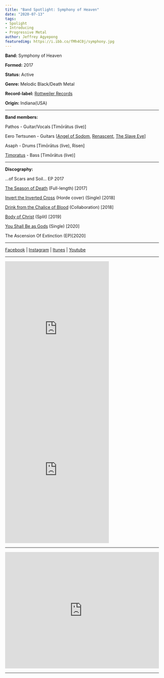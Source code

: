 ```yaml
---
title: "Band Spotlight: Symphony of Heaven"
date: "2020-07-13"
tags:
- Spolight
- Introducing
- Progressive Metal
author: Jeffrey Agyepong
featuredimg: https://i.ibb.co/fMh4C0j/symphony.jpg
---
```


**Band:** Symphony of Heaven

**Formed:** 2017

**Status:** Active

**Genre:** Melodic Black/Death Metal

**Record-label:** [Rottweiler Records](http://rottweilerrecords.bandcamp.com)

**Origin:** Indiana(USA)

<hr>

**Band members:** 

Pathos - Guitar/Vocals \[Timōrātus (live)\] 

Eero Tertsunen - Guitars \[[Angel of Sodom](https://angelofsodom.bandcamp.com/), [Renascent](https://renascent.bandcamp.com/), [The Slave Eye](https://theslaveeye.bandcamp.com/)\] 

Asaph - Drums \[Timōrātus (live), Risen\] 

[Timoratus](http://timoratus.bandcamp.com) - Bass \[Timōrātus (live)\]

<hr>

**Discography:**

...of Scars and Soil... EP 2017

 [The Season of Death](https://symphonyofheaven.bandcamp.com/album/the-season-of-death-2) (Full-length) \[2017\]

 [Invert the Inverted Cross](https://symphonyofheaven.bandcamp.com/album/invert-the-inverted-cross) (Horde cover) (Single) \[2018\]

 [Drink from the Chalice of Blood](https://symphonyofheaven.bandcamp.com/track/drink-from-the-chalice-of-blood) (Collaboration) \[2018\]

 [Body of Christ](https://symphonyofheaven.bandcamp.com/album/body-of-christ) (Split) \[2019\]

 [You Shall Be as Gods](https://symphonyofheavenrr.bandcamp.com/track/you-shall-be-as-gods?label=3448050632&tab=music) (Single) \[2020\]

 The Ascension Of Extinction (EP)[2020]

* * *

[Facebook](https://web.facebook.com/symphonyofheaven) | [Instagram](https://l.facebook.com/l.php?u=https%3A%2F%2Finstagram.com%2Fsymphony_of_heaven%3Figshid%3D11414gycdhtjb%26fbclid%3DIwAR3tA8Eu8OppoPIXPebuVSEjIFBuFq4MJ2DzQrgwtjBXb6gV29FEVcGeaIs&h=AT0qaw3TgJFUEUdQYLAgI8wwy2Fa5ol_GQnurHjzLModVwLvi77Y2qmSeOb_n7A4I5ZJgKFd1xRAMGeFfhY20vzsvHZScokW6EdDFQ86DeY0D7iuUrxa6jwT7m-la9V80EumEA) | [Itunes](https://music.apple.com/ca/artist/symphony-of-heaven/1297842477) | [Youtube](https://www.youtube.com/user/loganathompson)

* * *

<iframe style="border: 0; width: 340px; height: 460px;" src="https://bandcamp.com/EmbeddedPlayer/album=2743149168/size=large/bgcol=ffffff/linkcol=0687f5/tracklist=false/transparent=true/" seamless><a href="https://symphonyofheavenrr.bandcamp.com/album/the-ascension-of-extinction">The Ascension of Extinction by Symphony Of Heaven</a></iframe>



<iframe style="border: 0; width: 340px; height: 460px;" src="https://bandcamp.com/EmbeddedPlayer/album=4203174023/size=large/bgcol=ffffff/linkcol=0687f5/tracklist=false/transparent=true/" seamless><a href="https://symphonyofheaven.bandcamp.com/album/the-season-of-death-2">The Season Of Death by Symphony of Heaven</a></iframe>

<hr>

<iframe src="https://open.spotify.com/embed/album/1cXF9mdKY6wDdTqb1bPS6q" style="border: 0; width: 100%; height: 380px;" allowfullscreen allow="encrypted-media"></iframe>

<hr>

